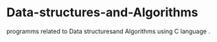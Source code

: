 # Data-structures-and-Algorithms
programms related to Data structuresand Algorithms using C language .
